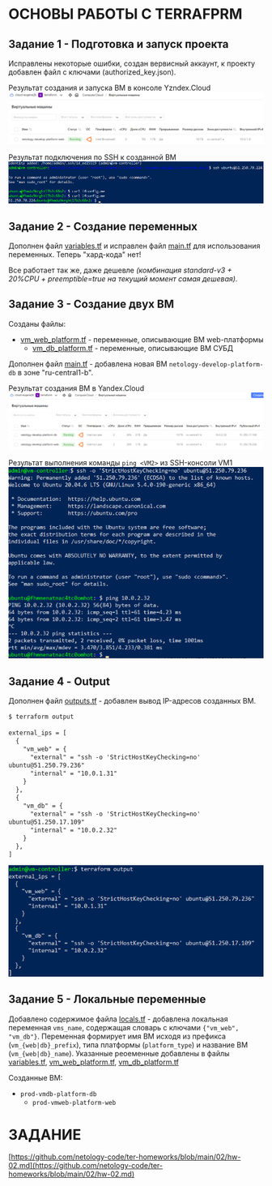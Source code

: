 # ОСНОВЫ РАБОТЫ С TERRAFPRM

## Задание 1 - Подготовка и запуск проекта

Исправлены некоторые ошибки, создан вервисный аккаунт, к проекту добавлен файл с ключами (authorized_key.json).

Результат создания и запуска ВМ в консоле Yzndex.Cloud
![Результат создания ВМ в Яндекс.Облаке](images/z1-yandex_cloud.png)

Результат подключения по SSH к созданной ВМ
![Подключение по SSH к созданной ВМ](images/z1-ifconfig.png)


## Задание 2 - Создание переменных

Дополнен файл [variables.tf](variables.tf) и исправлен файл [main.tf](main.tf) для использования переменных. Теперь "хард-кода" нет!

Все работает так же, даже дешевле _(комбинация standard-v3 + 20%CPU + preemptible=true на текущий момент самая дешевая)_.


## Задание 3 - Создание двух ВМ

Созданы файлы:
  - [vm_web_platform.tf](vm_web_platform.tf) - переменные, описывающие ВМ web-платформы
	- [vm_db_platform.tf](vm_db_platform.tf) - переменные, описывающие ВМ СУБД
	
Дополнен файл [main.tf](main.tf) - добавлена новая ВМ `netology-develop-platform-db` в зоне "ru-central1-b".

Результат создания ВМ в Yandex.Cloud
![Создание ВМ в Yandex.Cloud](images/z3-yandex_cloud.png)

Результат выполнения команды `ping <VM2>` из SSH-консоли VM1
![Ping VM1 --> VM2](images/z3-ping-vm1-vm2.png)


## Задание 4 - Output

Дополнен файл [outputs.tf](outputs.tf) - добавлен вывод IP-адресов созданных ВМ.
```
$ terraform output

external_ips = [
  {
    "vm_web" = {
      "external" = "ssh -o 'StrictHostKeyChecking=no' ubuntu@51.250.79.236"
      "internal" = "10.0.1.31"
    }
  },
  {
    "vm_db" = {
      "external" = "ssh -o 'StrictHostKeyChecking=no' ubuntu@51.250.17.109"
      "internal" = "10.0.2.32"
    }
  },
]
```

![Вывод IP-адресов созданных ВМ](images/z4-output.png)


## Задание 5 - Локальные переменные

Добавлено содержимое файла [locals.tf](locals.tf) - добавлена локальная переменная `vms_name`, содержащая словарь с ключами `{"vm_web", "vm_db"}`. Переменная формирует имя ВМ исходя из префикса (`vm_{web|db}_prefix`), типа платформы (`platform_type`) и название ВМ (`vm_{web|db}_name`). Указанные реоеменные добавлены в файлы [variables.tf](variables.tf#L40), [vm_web_platform.tf](vm_web_platform.tf#L2), [vm_db_platform.tf](vm_dbb_platform.tf#L2)


Созданные ВМ:
  - `prod-vmdb-platform-db`
	- `prod-vmweb-platform-web` 




# ЗАДАНИЕ
[https://github.com/netology-code/ter-homeworks/blob/main/02/hw-02.md](https://github.com/netology-code/ter-homeworks/blob/main/02/hw-02.md)
